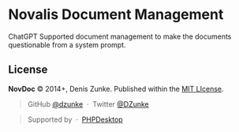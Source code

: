 # Novalis Document Management

ChatGPT Supported document management to make the documents questionable from a system prompt. 


## License

**NovDoc** © 2014+, Denis Zunke. Published within the [MIT LIcense](https://mit-license.org/).

> GitHub [@dzunke](https://github.com/DZunke) &nbsp;&middot;&nbsp;
> Twitter [@DZunke](https://twitter.com/DZunke)

> Supported by &nbsp;&middot;&nbsp;
> [PHPDesktop](https://github.com/cztomczak/phpdesktop)
